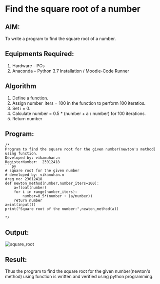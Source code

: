 # Find the square root of a number

## AIM:
To write a program to find the square root of a number.

## Equipments Required:
1. Hardware – PCs
2. Anaconda – Python 3.7 Installation / Moodle-Code Runner

## Algorithm
1. Define a function.
2. Assign number_iters = 100 in the function to perform 100 iteratios.
3. Set i = 0.
4. Calculate  number = 0.5 * (number + a / number) for 100 iterations.
5. Return number

## Program:
```
/*
Program to find the square root for the given number(newton's method) using function.
Developed by: vikamuhan.n
RegisterNumber:  23012418
```py
# square root for the given number
# developed by: vikamuhan.n
#reg no: 23012418
def newton_method(number,number_iters=100):
    a=float(number)
    for i in range(number_iters):
        number=0.5*(number + (a/number))
    return number
a=int(input())
print("Square root of the number:",newton_method(a))

*/
```

## Output:

![square_root](https://github.com/vikamuhan-reddy/Square-root-of-a-number/assets/144928933/ab0ca3a8-aec5-4b70-b7a5-70afa86f1178)



## Result:
Thus the program to find the square root for the given number(newton's method) using function is written and verified using python programming.
